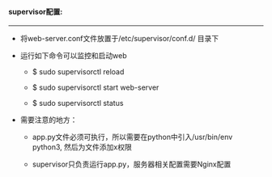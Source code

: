 #### supervisor配置:

* * *

* 将web-server.conf文件放置于/etc/supervisor/conf.d/ 目录下

* 运行如下命令可以监控和启动web

    * $ sudo supervisorctl reload
    
    * $ sudo supervisorctl start web-server
    
    * $ sudo supervisorctl status 


* 需要注意的地方：
    
    * app.py文件必须可执行，所以需要在python中引入/usr/bin/env python3, 然后为文件添加x权限

    * supervisor只负责运行app.py，服务器相关配置需要Nginx配置
    




